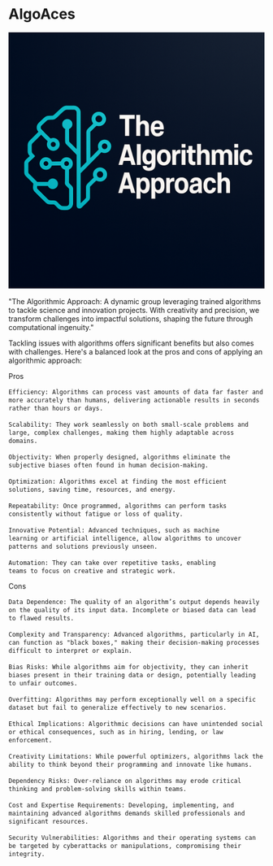 # AlgoAces

![AlgoAces Logo](algo1.png)

"The Algorithmic Approach: A dynamic group leveraging trained algorithms to tackle science and innovation projects. With creativity and precision, we transform challenges into impactful solutions, shaping the future through computational ingenuity."


Tackling issues with algorithms offers significant benefits but also comes with challenges. Here's a balanced look at the pros and cons of applying an algorithmic approach:

Pros

    Efficiency: Algorithms can process vast amounts of data far faster and 
    more accurately than humans, delivering actionable results in seconds rather than hours or days.

    Scalability: They work seamlessly on both small-scale problems and 
    large, complex challenges, making them highly adaptable across domains.

    Objectivity: When properly designed, algorithms eliminate the 
    subjective biases often found in human decision-making.

    Optimization: Algorithms excel at finding the most efficient 
    solutions, saving time, resources, and energy.

    Repeatability: Once programmed, algorithms can perform tasks 
    consistently without fatigue or loss of quality.

    Innovative Potential: Advanced techniques, such as machine 
    learning or artificial intelligence, allow algorithms to uncover patterns and solutions previously unseen.

    Automation: They can take over repetitive tasks, enabling 
    teams to focus on creative and strategic work.

Cons

    Data Dependence: The quality of an algorithm’s output depends heavily on the quality of its input data. Incomplete or biased data can lead to flawed results.

    Complexity and Transparency: Advanced algorithms, particularly in AI, can function as "black boxes," making their decision-making processes difficult to interpret or explain.

    Bias Risks: While algorithms aim for objectivity, they can inherit biases present in their training data or design, potentially leading to unfair outcomes.

    Overfitting: Algorithms may perform exceptionally well on a specific dataset but fail to generalize effectively to new scenarios.

    Ethical Implications: Algorithmic decisions can have unintended social or ethical consequences, such as in hiring, lending, or law enforcement.

    Creativity Limitations: While powerful optimizers, algorithms lack the ability to think beyond their programming and innovate like humans.

    Dependency Risks: Over-reliance on algorithms may erode critical thinking and problem-solving skills within teams.

    Cost and Expertise Requirements: Developing, implementing, and maintaining advanced algorithms demands skilled professionals and significant resources.

    Security Vulnerabilities: Algorithms and their operating systems can be targeted by cyberattacks or manipulations, compromising their integrity.
